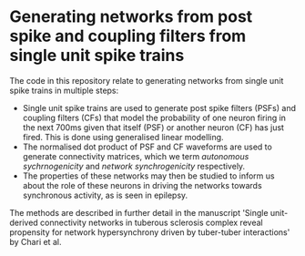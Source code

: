 # Generating networks from post spike and coupling filters from single unit spike trains

The code in this repository relate to generating networks from single unit spike trains in multiple steps:
- Single unit spike trains are used to generate post spike filters (PSFs) and coupling filters (CFs) that model the probability of one neuron firing in the next 700ms given that itself (PSF) or another neuron (CF) has just fired. This is done using generalised linear modelling. 
- The normalised dot product of PSF and CF waveforms are used to generate connectivity matrices, which we term _autonomous sychrnogenicity_ and _network synchrogenicity_ respectively.
- The properties of these networks may then be studied to inform us about the role of these neurons in driving the networks towards synchronous activity, as is seen in epilepsy. 

The methods are described in further detail in the manuscript 'Single unit-derived connectivity networks in tuberous sclerosis complex reveal propensity for network hypersynchrony driven by tuber-tuber interactions' by Chari et al. 
